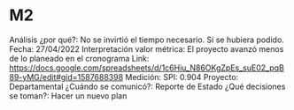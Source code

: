 # M2

Análisis ¿por qué?: No se invirtió el tiempo necesario. Sí se hubiera podido.
Fecha: 27/04/2022
Interpretación valor métrica: El proyecto avanzó menos de lo planeado en el cronograma
Link: https://docs.google.com/spreadsheets/d/1c6Hiu_N86OKgZpEs_suE02_pqB89-yMG/edit#gid=1587688398
Medición: SPI: 0.904
Proyecto: Departamental
¿Cuándo se comunicó?: Reporte de Estado
¿Qué decisiones se toman?: Hacer un nuevo plan